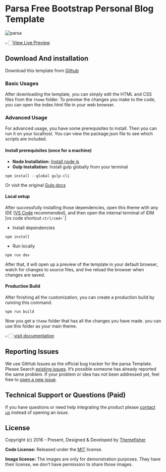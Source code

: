 # Parsa Free Bootstrap Personal Blog Template

![parsa](https://demo.themefisher.com/thumbnails/parsa.png)

👉🏻[View Live Preview](https://demo.themefisher.com/parsa/)

<!-- download -->
## Download And installation

Download this template from [Github](https://github.com/themefisher/parsa/archive/main.zip)

<!-- installation -->
### Basic Usages

After downloading the template, you can simply edit the HTML and CSS files from the `theme` folder. To preview the changes you make to the code, you can open the index.html file in your web browser.

### Advanced Usage

For advanced usage, you have some prerequisites to install. Then you can run it on your localhost. You can view the package.json file to see which scripts are included.

#### Install prerequisites (once for a machine)

* **Node Installation:** [Install node js](https://nodejs.org/en/download/)
* **Gulp Installation:** Install gulp globally from your terminal

```
npm install --global gulp-cli
```

Or visit the original [Gulp docs](https://gulpjs.com/docs/en/getting-started/quick-start)

#### Local setup

After successfully installing those dependencies, open this theme with any IDE [[VS Code](https://code.visualstudio.com/) recommended], and then open the internal terminal of IDM [vs code shortcut <code>ctrl/cmd+\`</code>]

* Install dependencies

```
npm install
```

* Run locally

```
npm run dev
```

After that, it will open up a preview of the template in your default browser, watch for changes to source files, and live reload the browser when changes are saved.

#### Production Build

After finishing all the customization, you can create a production build by running this command.

```
npm run build
```

Now you get a `theme` folder that has all the changes you have made. you can use this folder as your main theme.

👉🏻 [visit documentation](https://docs.themefisher.com/parsa/)

<!-- reporting issue -->
## Reporting Issues

We use GitHub Issues as the official bug tracker for the parsa Template. Please Search [existing issues](https://github.com/themefisher/parsa/issues). It’s possible someone has already reported the same problem.
If your problem or idea has not been addressed yet, feel free to [open a new issue](https://github.com/themefisher/parsa/issues).

<!-- support -->
## Technical Support or Questions (Paid)

If you have questions or need help integrating the product please [contact us](mailto:mehedi@themefisher.com) instead of opening an issue.

<!-- licence -->
## License

Copyright (c) 2016 - Present, Designed & Developed by [Themefisher](https://themefisher.com)

**Code License:** Released under the [MIT](https://github.com/themefisher/parsa/blob/main/LICENSE) license.

**Image license:** The images are only for demonstration purposes. They have their license, we don't have permission to share those images.
